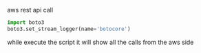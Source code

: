aws rest api call

```py
import boto3
boto3.set_stream_logger(name='botocore')
```

while execute the script it will show all the calls from the aws side
